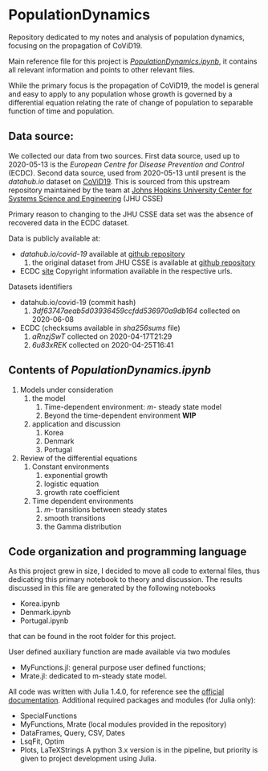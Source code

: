 # PopulationDynamics
Repository dedicated to my notes and analysis of population dynamics, focusing
on the propagation of CoViD19.

Main reference file for this project is
[_PopulationDynamics.ipynb_](https://github.com/f-hipolito/PopulationDynamics/blob/master/Population_dynamics.ipynb),
it contains all relevant information and points to other relevant files.

While the primary focus is the propagation of CoViD19, the model is general
and easy to apply to any population whose growth is governed by a differential
equation relating the rate of change of population to separable function of
time and population.


## Data source:
We collected our data from two sources.
First data source, used up to 2020-05-13 is the _European Centre for Disease
Prevention and Control_ (ECDC).
Second data source, used from 2020-05-13 until present is the _datahub.io_
dataset on [CoViD19](https://github.com/datasets/covid-19).
This is sourced from this upstream repository maintained by the team at
[Johns Hopkins University Center for Systems Science and Engineering](https://systems.jhu.edu/) (JHU CSSE)

Primary reason to changing to the JHU CSSE data set was the absence of recovered
data in the ECDC dataset.


Data is publicly available at:
* _datahub.io/covid-19_ available at [github repository](https://github.com/datasets/covid-19)
  1. the original dataset from JHU CSSE is available at
  [github repository](https://github.com/CSSEGISandData/COVID-19)
* ECDC [site](https://www.ecdc.europa.eu/en/publications-data/download-todays-data-geographic-distribution-covid-19-cases-worldwide)
Copyright information available in the respective urls.

Datasets identifiers
* datahub.io/covid-19 (commit hash)
    1.  _3df63747aeab5d03936459ccfdd536970a9db164_ collected on 2020-06-08
* ECDC (checksums available in _sha256sums_ file)
    1. _aRnzjSwT_ collected on 2020-04-17T21:29
    2. _6u83xREK_ collected on 2020-04-25T16:41


## Contents of _PopulationDynamics.ipynb_
1. Models under consideration
    1. the model
        1. Time-dependent environment: _m-_ steady state model
        2. Beyond the time-dependent environment __WIP__
    2. application and discussion
        1. Korea
        2. Denmark
        3. Portugal
2. Review of the differential equations
    1. Constant environments
        1. exponential growth
        2. logistic equation
        3. growth rate coefficient
    2. Time dependent environments
        1. _m-_ transitions between steady states
        2. smooth transitions
        3. the Gamma distribution


## Code organization and programming language
As this project grew in size, I decided to move all code to external files,
thus dedicating this primary notebook to theory and discussion.
The results discussed in this file are generated by the following notebooks
* Korea.ipynb
* Denmark.ipynb
* Portugal.ipynb

that can be found in the root folder for this project.

User defined auxiliary function are made available via two modules
* MyFunctions.jl: general purpose user defined functions;
* Mrate.jl: dedicated to m-steady state model.

All code was written with Julia 1.4.0, for reference see the
[official documentation](https://docs.julialang.org/en/v1.4/).
Additional required packages and modules (for Julia only):
* SpecialFunctions
* MyFunctions, Mrate (local modules provided in the repository)
* DataFrames, Query, CSV, Dates
* LsqFit, Optim
* Plots, LaTeXStrings
A python 3.x version is in the pipeline, but priority is given to project
development using Julia.
